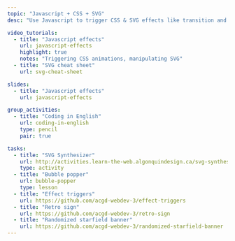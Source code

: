 ```yaml
---
topic: "Javascript + CSS + SVG"
desc: "Use Javascript to trigger CSS & SVG effects like transition and animations."

video_tutorials:
  - title: "Javascript effects"
    url: javascript-effects
    highlight: true
    notes: "Triggering CSS animations, manipulating SVG"
  - title: "SVG cheat sheet"
    url: svg-cheat-sheet

slides:
  - title: "Javascript effects"
    url: javascript-effects

group_activities:
  - title: "Coding in English"
    url: coding-in-english
    type: pencil
    pair: true

tasks:
  - title: "SVG Synthesizer"
    url: http://activities.learn-the-web.algonquindesign.ca/svg-synthesizer/
    type: activity
  - title: "Bubble popper"
    url: bubble-popper
    type: lesson
  - title: "Effect triggers"
    url: https://github.com/acgd-webdev-3/effect-triggers
  - title: "Retro sign"
    url: https://github.com/acgd-webdev-3/retro-sign
  - title: "Randomized starfield banner"
    url: https://github.com/acgd-webdev-3/randomized-starfield-banner
---
```


